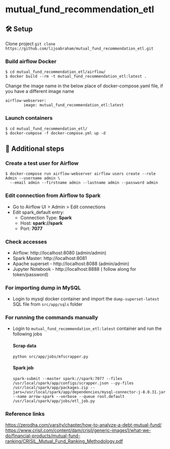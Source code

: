 # mutual_fund_recommendation_etl


## 🛠 Setup

Clone project
```git clone https://github.com/lijoabraham/mutual_fund_recommendation_etl.git```

### Build airflow Docker
```
$ cd mutual_fund_recommendation_etl/airflow/
$ docker build --rm -t mutual_fund_recommendation_etl:latest .
```
Change the image name in the below place of docker-compose.yaml file, if you have a different image name
```
airflow-webserver:
        image: mutual_fund_recommendation_etl:latest
```

### Launch containers
```
$ cd mutual_fund_recommendation_etl/
$ docker-compose -f docker-compose.yml up -d
```


## 👣 Additional steps
### Create a test user for Airflow
```
$ docker-compose run airflow-webserver airflow users create --role Admin --username admin \
  --email admin --firstname admin --lastname admin --password admin
```

### Edit connection from Airflow to Spark
- Go to Airflow UI > Admin > Edit connections
- Edit spark_default entry:
  - Connection Type: **Spark**
  - Host: **spark://spark**
  - Port: **7077**

### Check accesses
- Airflow: http://localhost:8080 (admin/admin)
- Spark Master: http://localhost:8081
- Apache superset - http://localhost:8088 (admin/admin)
- Jupyter Notebook - http://localhost:8888 ( follow along for token/password)

### For importing dump in MySQL
- Login to mysql docker container and import the ```dump-superset-latest``` SQL file from ```src/app/sqls``` folder 

### For running the commands manually
- Login to ```mutual_fund_recommendation_etl:latest``` container and run the following jobs
  #### Scrap data 
  ```
  python src/app/jobs/mfscrapper.py
  ```
  #### Spark job 
  ```
  spark-submit --master spark://spark:7077 --files /usr/local/spark/app/configs/scrapper.json --py-files /usr/local/spark/app/packages.zip --jars=/usr/local/spark/app/dependencies/mysql-connector-j-8.0.31.jar --name arrow-spark --verbose --queue root.default /usr/local/spark/app/jobs/etl_job.py
  ```

### Reference links
https://zerodha.com/varsity/chapter/how-to-analyze-a-debt-mutual-fund/
https://www.crisil.com/content/dam/crisil/generic-images1/what-we-do/financial-products/mutual-fund-ranking/CRISIL_Mutual_Fund_Ranking_Methodology.pdf
